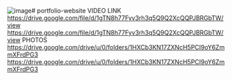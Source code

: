 ![image](https://github.com/user-attachments/assets/20a3f56a-c90f-4a3b-a12f-6e9ba7039d12)# portfolio-website
VIDEO LINK
https://drive.google.com/file/d/1gTN8h77Fyv3rh3q5Q9Q2XcQQPJBRGbTW/view
https://drive.google.com/file/d/1gTN8h77Fyv3rh3q5Q9Q2XcQQPJBRGbTW/view
PHOTOS
https://drive.google.com/drive/u/0/folders/1HXCb3KN17ZXNcH5PCI9oY6ZmmXFrdPG3
https://drive.google.com/drive/u/0/folders/1HXCb3KN17ZXNcH5PCI9oY6ZmmXFrdPG3
